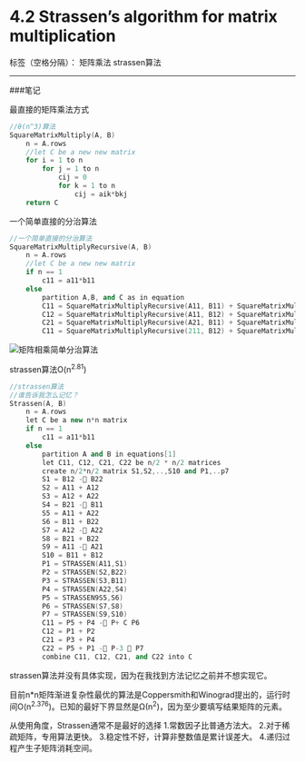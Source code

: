 ﻿# 4.2 Strassen’s algorithm for matrix multiplication

标签（空格分隔）： 矩阵乘法 strassen算法

---

###笔记

最直接的矩阵乘法方式
```c++
//θ(n^3)算法
SquareMatrixMultiply(A, B)
    n = A.rows
    //let C be a new new matrix
    for i = 1 to n
        for j = 1 to n
            cij = 0
            for k = 1 to n
                cij = aik*bkj
    return C    
```

一个简单直接的分治算法
```c++
//一个简单直接的分治算法
SquareMatrixMultiplyRecursive(A, B)
    n = A.rows
    //let C be a new new matrix
    if n == 1
        c11 = a11*b11
    else
        partition A,B, and C as in equation
        C11 = SquareMatrixMultiplyRecursive(A11, B11) + SquareMatrixMultiplyRecursive(A12, B21)
        C12 = SquareMatrixMultiplyRecursive(A11, B12) + SquareMatrixMultiplyRecursive(A12, B22)
        C21 = SquareMatrixMultiplyRecursive(A21, B11) + SquareMatrixMultiplyRecursive(A22, B21)
        C11 = SquareMatrixMultiplyRecursive(211, B12) + SquareMatrixMultiplyRecursive(A22, B22)
```
![矩阵相乘简单分治算法][1]


strassen算法O(n<sup>2.81</sup>)
```c++
//strassen算法
//谁告诉我怎么记忆？
Strassen(A, B)
    n = A.rows
    let C be a new n*n matrix
    if n == 1
        c11 = a11*b11
    else
        partition A and B in equations[1]
        let C11, C12, C21, C22 be n/2 * n/2 matrices
        create n/2*n/2 matrix S1,S2,..,S10 and P1,..p7
        S1 = B12 -􀀀 B22
        S2 = A11 + A12
        S3 = A12 + A22
        S4 = B21 -􀀀 B11
        S5 = A11 + A22
        S6 = B11 + B22
        S7 = A12 -􀀀 A22
        S8 = B21 + B22
        S9 = A11 -􀀀 A21
        S10 = B11 + B12
        P1 = STRASSEN(A11,S1)
        P2 = STRASSEN(S2,B22)
        P3 = STRASSEN(S3,B11)
        P4 = STRASSEN(A22,S4)
        P5 = STRASSEN9S5,S6)
        P6 = STRASSEN(S7,S8)
        P7 = STRASSEN(S9,S10)
        C11 = P5 + P4 -􀀀 P+ C P6
        C12 = P1 + P2
        C21 = P3 + P4
        C22 = P5 + P1 -􀀀 P-3 􀀀 P7
        combine C11, C12, C21, and C22 into C
```

strassen算法并没有具体实现，因为在我找到方法记忆之前并不想实现它。

目前n*n矩阵渐进复杂性最优的算法是Coppersmith和Winograd提出的，运行时间O(n<sup>2.376</sup>)。已知的最好下界显然是Ω(n<sup>2</sup>)，因为至少要填写结果矩阵的元素。

从使用角度，Strassen通常不是最好的选择
1.常数因子比普通方法大。
2.对于稀疏矩阵，专用算法更快。
3.稳定性不好，计算非整数值是累计误差大。
4.递归过程产生子矩阵消耗空间。


  [1]: https://github.com/wj1066/pictures/blob/master/4.2-1.jpg
